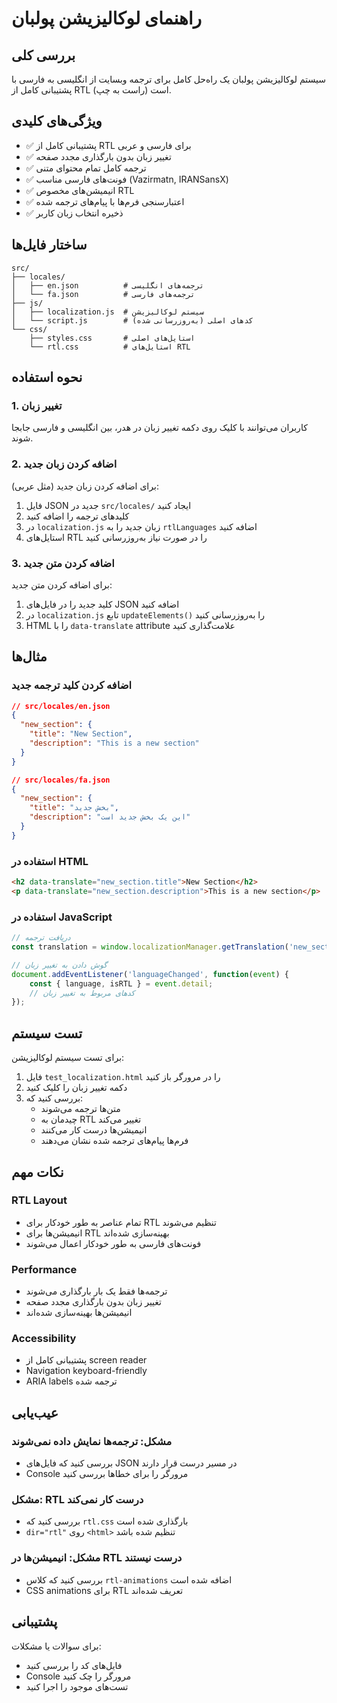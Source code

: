 # راهنمای لوکالیزیشن پولبان

## بررسی کلی

سیستم لوکالیزیشن پولبان یک راه‌حل کامل برای ترجمه وبسایت از انگلیسی به فارسی با پشتیبانی کامل از RTL (راست به چپ) است.

## ویژگی‌های کلیدی

- ✅ پشتیبانی کامل از RTL برای فارسی و عربی
- ✅ تغییر زبان بدون بارگذاری مجدد صفحه
- ✅ ترجمه کامل تمام محتوای متنی
- ✅ فونت‌های فارسی مناسب (Vazirmatn, IRANSansX)
- ✅ انیمیشن‌های مخصوص RTL
- ✅ اعتبارسنجی فرم‌ها با پیام‌های ترجمه شده
- ✅ ذخیره انتخاب زبان کاربر

## ساختار فایل‌ها

```
src/
├── locales/
│   ├── en.json          # ترجمه‌های انگلیسی
│   └── fa.json          # ترجمه‌های فارسی
├── js/
│   ├── localization.js  # سیستم لوکالیزیشن
│   └── script.js        # کدهای اصلی (به‌روزرسانی شده)
└── css/
    ├── styles.css       # استایل‌های اصلی
    └── rtl.css          # استایل‌های RTL
```

## نحوه استفاده

### 1. تغییر زبان

کاربران می‌توانند با کلیک روی دکمه تغییر زبان در هدر، بین انگلیسی و فارسی جابجا شوند.

### 2. اضافه کردن زبان جدید

برای اضافه کردن زبان جدید (مثل عربی):

1. فایل JSON جدید در `src/locales/` ایجاد کنید
2. کلیدهای ترجمه را اضافه کنید
3. در `localization.js` زبان جدید را به `rtlLanguages` اضافه کنید
4. استایل‌های RTL را در صورت نیاز به‌روزرسانی کنید

### 3. اضافه کردن متن جدید

برای اضافه کردن متن جدید:

1. کلید جدید را در فایل‌های JSON اضافه کنید
2. در `localization.js` تابع `updateElements()` را به‌روزرسانی کنید
3. HTML را با `data-translate` attribute علامت‌گذاری کنید

## مثال‌ها

### اضافه کردن کلید ترجمه جدید

```json
// src/locales/en.json
{
  "new_section": {
    "title": "New Section",
    "description": "This is a new section"
  }
}

// src/locales/fa.json
{
  "new_section": {
    "title": "بخش جدید",
    "description": "این یک بخش جدید است"
  }
}
```

### استفاده در HTML

```html
<h2 data-translate="new_section.title">New Section</h2>
<p data-translate="new_section.description">This is a new section</p>
```

### استفاده در JavaScript

```javascript
// دریافت ترجمه
const translation = window.localizationManager.getTranslation('new_section.title');

// گوش دادن به تغییر زبان
document.addEventListener('languageChanged', function(event) {
    const { language, isRTL } = event.detail;
    // کدهای مربوط به تغییر زبان
});
```

## تست سیستم

برای تست سیستم لوکالیزیشن:

1. فایل `test_localization.html` را در مرورگر باز کنید
2. دکمه تغییر زبان را کلیک کنید
3. بررسی کنید که:
   - متن‌ها ترجمه می‌شوند
   - چیدمان به RTL تغییر می‌کند
   - انیمیشن‌ها درست کار می‌کنند
   - فرم‌ها پیام‌های ترجمه شده نشان می‌دهند

## نکات مهم

### RTL Layout
- تمام عناصر به طور خودکار برای RTL تنظیم می‌شوند
- انیمیشن‌ها برای RTL بهینه‌سازی شده‌اند
- فونت‌های فارسی به طور خودکار اعمال می‌شوند

### Performance
- ترجمه‌ها فقط یک بار بارگذاری می‌شوند
- تغییر زبان بدون بارگذاری مجدد صفحه
- انیمیشن‌ها بهینه‌سازی شده‌اند

### Accessibility
- پشتیبانی کامل از screen reader
- Navigation keyboard-friendly
- ARIA labels ترجمه شده

## عیب‌یابی

### مشکل: ترجمه‌ها نمایش داده نمی‌شوند
- بررسی کنید که فایل‌های JSON در مسیر درست قرار دارند
- Console مرورگر را برای خطاها بررسی کنید

### مشکل: RTL درست کار نمی‌کند
- بررسی کنید که `rtl.css` بارگذاری شده است
- `dir="rtl"` روی `<html>` تنظیم شده باشد

### مشکل: انیمیشن‌ها در RTL درست نیستند
- بررسی کنید که کلاس `rtl-animations` اضافه شده است
- CSS animations برای RTL تعریف شده‌اند

## پشتیبانی

برای سوالات یا مشکلات:
- فایل‌های کد را بررسی کنید
- Console مرورگر را چک کنید
- تست‌های موجود را اجرا کنید
